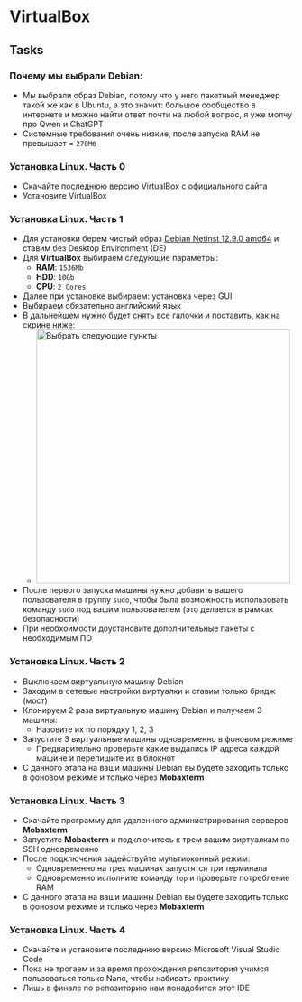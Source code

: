 # VirtualBox

## Tasks

### Почему мы выбрали **Debian**:
  - Мы выбрали образ Debian, потому что у него пакетный менеджер такой же как в Ubuntu, а это значит: большое сообщество в интернете и можно найти ответ почти на любой вопрос, я уже молчу про Qwen и ChatGPT
  - Системные требования очень низкие, после запуска RAM не превышает = `270Мб`

### Установка Linux. Часть 0

- Скачайте последнюю версию VirtualBox с официального сайта
- Установите VirtualBox

### Установка Linux. Часть 1

- Для установки берем чистый образ [Debian Netinst 12.9.0 amd64](https://www.debian.org/CD/netinst/) и ставим без Desktop Environment (DE)
- Для **VirtualBox** выбираем следующие параметры:
  - **RAM**: `1536Mb`
  - **HDD**: `10Gb`
  - **CPU**: `2 Cores`
- Далее при установке выбираем: установка через GUI
- Выбираем обязательно английский язык
- В дальнейшем нужно будет снять все галочки и поставить, как на скрине ниже:
  - <img src="https://github.com/lamjob1993/linux-monitoring/blob/main/.files/.bucket/Debian%20Install.jpg" alt="Выбрать следующие пункты" width="450">
- После первого запуска машины нужно добавить вашего пользователя в группу `sudo`, чтобы была возможность использовать команду `sudo` под вашим пользователем (это делается в рамках безопасности)
- При необхоимости доустановите дополнительные пакеты с необходимым ПО

### Установка Linux. Часть 2

- Выключаем виртуальную машину Debian
- Заходим в сетевые настройки виртуалки и ставим только бридж (мост)
- Клонируем 2 раза виртуальную машину Debian и получаем 3 машины:
  - Назовите их по порядку 1, 2, 3
- Запустите 3 виртуальные машины одновременно в фоновом режиме
  - Предварительно проверьте какие выдались IP адреса каждой машине и перепишите их в блокнот
- С данного этапа на ваши машины Debian вы будете заходить только в фоновом режиме и только через **Mobaxterm**

### Установка Linux. Часть 3

- Скачайте программу для удаленного администрирования серверов **Mobaxterm**
- Запустите **Mobaxterm** и подключитесь к трем вашим виртуалкам по SSH одновременно
- После подключения задействуйте мультиоконный режим:
  - Одновременно на трех машинах запустятся три терминала
  - Одновременно исполните команду `top` и проверьте потребление RAM
- С данного этапа на ваши машины Debian вы будете заходить только в фоновом режиме и только через **Mobaxterm**

 
### Установка Linux. Часть 4

- Скачайте и установите последнюю версию Microsoft Visual Studio Code
- Пока не трогаем и за время прохождения репозитория учимся пользоваться только Nano, чтобы набивать практику
- Лишь в финале по репозиторию нам понадобится этот IDE
